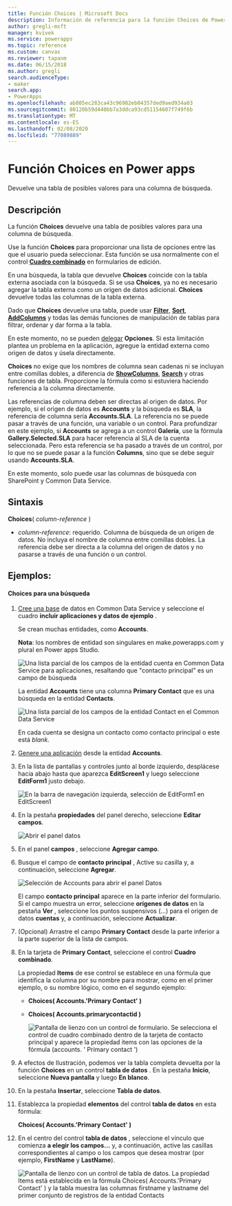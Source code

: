 ```yaml
---
title: Función Choices | Microsoft Docs
description: Información de referencia para la función Choices de Power Apps, incluida la sintaxis
author: gregli-msft
manager: kvivek
ms.service: powerapps
ms.topic: reference
ms.custom: canvas
ms.reviewer: tapanm
ms.date: 06/15/2018
ms.author: gregli
search.audienceType:
- maker
search.app:
- PowerApps
ms.openlocfilehash: ab805ec283ca43c96982eb04357ded9aed934a03
ms.sourcegitcommit: 80120b59d440bb7a3ddca93cd51154607f749f6b
ms.translationtype: MT
ms.contentlocale: es-ES
ms.lasthandoff: 02/08/2020
ms.locfileid: "77089889"
---
```

# <a name="choices-function-in-power-apps"></a>Función Choices en Power apps
Devuelve una tabla de posibles valores para una columna de búsqueda.

## <a name="description"></a>Descripción
La función **Choices** devuelve una tabla de posibles valores para una columna de búsqueda.  

Use la función **Choices** para proporcionar una lista de opciones entre las que el usuario pueda seleccionar. Esta función se usa normalmente con el control [**Cuadro combinado**](../controls/control-combo-box.md) en formularios de edición.

En una búsqueda, la tabla que devuelve **Choices** coincide con la tabla externa asociada con la búsqueda. Si se usa **Choices**, ya no es necesario agregar la tabla externa como un origen de datos adicional. **Choices** devuelve todas las columnas de la tabla externa.

Dado que **Choices** devuelve una tabla, puede usar [**Filter**](function-filter-lookup.md), [**Sort**](function-sort.md), [**AddColumns**](function-table-shaping.md) y todas las demás funciones de manipulación de tablas para filtrar, ordenar y dar forma a la tabla. 

En este momento, no se pueden [delegar](../delegation-overview.md) **Opciones**. Si esta limitación plantea un problema en la aplicación, agregue la entidad externa como origen de datos y úsela directamente. 

**Choices** no exige que los nombres de columna sean cadenas ni se incluyan entre comillas dobles, a diferencia de [**ShowColumns**](function-table-shaping.md), [**Search**](function-filter-lookup.md) y otras funciones de tabla. Proporcione la fórmula como si estuviera haciendo referencia a la columna directamente.

Las referencias de columna deben ser directas al origen de datos. Por ejemplo, si el origen de datos es **Accounts** y la búsqueda es **SLA**, la referencia de columna sería **Accounts.SLA**. La referencia no se puede pasar a través de una función, una variable o un control. Para profundizar en este ejemplo, si **Accounts** se agrega a un control **Galería**, use la fórmula **Gallery.Selected.SLA** para hacer referencia al SLA de la cuenta seleccionada. Pero esta referencia se ha pasado a través de un control, por lo que no se puede pasar a la función **Columns**, sino que se debe seguir usando **Accounts.SLA**.

En este momento, solo puede usar las columnas de búsqueda con SharePoint y Common Data Service.

## <a name="syntax"></a>Sintaxis
**Choices**( *column-reference* )

* *column-reference*: requerido.  Columna de búsqueda de un origen de datos. No incluya el nombre de columna entre comillas dobles. La referencia debe ser directa a la columna del origen de datos y no pasarse a través de una función o un control.

## <a name="examples"></a>Ejemplos:

#### <a name="choices-for-a-lookup"></a>Choices para una búsqueda

1. [Cree una base](../../../administrator/create-database.md) de datos en Common Data Service y seleccione el cuadro **incluir aplicaciones y datos de ejemplo** .

    Se crean muchas entidades, como **Accounts**.

    **Nota**: los nombres de entidad son singulares en make.powerapps.com y plural en Power apps Studio.

    ![Una lista parcial de los campos de la entidad cuenta en Common Data Service para aplicaciones, resaltando que "contacto principal" es un campo de búsqueda](media/function-choices/entity-account.png)

    La entidad **Accounts** tiene una columna **Primary Contact** que es una búsqueda en la entidad **Contacts**.  

    ![Una lista parcial de los campos de la entidad Contact en el Common Data Service](media/function-choices/entity-contact.png)

    En cada cuenta se designa un contacto como contacto principal o este está *blank*.

1. [Genere una aplicación](../data-platform-create-app.md) desde la entidad **Accounts**.

1. En la lista de pantallas y controles junto al borde izquierdo, desplácese hacia abajo hasta que aparezca **EditScreen1** y luego seleccione **EditForm1** justo debajo.

    ![En la barra de navegación izquierda, selección de EditForm1 en EditScreen1](media/function-choices/select-editform.png)

1. En la pestaña **propiedades** del panel derecho, seleccione **Editar campos**.

    ![Abrir el panel datos](media/function-choices/open-data-pane.png)

1. En el panel **campos** , seleccione **Agregar campo**.

1. Busque el campo de **contacto principal** , Active su casilla y, a continuación, seleccione **Agregar**.

    ![Selección de Accounts para abrir el panel Datos](media/function-choices/field-list.png)

    El campo **contacto principal** aparece en la parte inferior del formulario. Si el campo muestra un error, seleccione **orígenes de datos** en la pestaña **Ver** , seleccione los puntos suspensivos (...) para el origen de datos **cuentas** y, a continuación, seleccione **Actualizar**.

1. (Opcional) Arrastre el campo **Primary Contact** desde la parte inferior a la parte superior de la lista de campos.

1. En la tarjeta de **Primary Contact**, seleccione el control **Cuadro combinado**.

    La propiedad **Items** de ese control se establece en una fórmula que identifica la columna por su nombre para mostrar, como en el primer ejemplo, o su nombre lógico, como en el segundo ejemplo:

   - **Choices( Accounts.'Primary Contact' )**
   - **Choices( Accounts.primarycontactid )**

     ![Pantalla de lienzo con un control de formulario. Se selecciona el control de cuadro combinado dentro de la tarjeta de contacto principal y aparece la propiedad items con las opciones de la fórmula (accounts. ' Primary contact ')](media/function-choices/accounts-primary-contact.png)

1. A efectos de Ilustración, podemos ver la tabla completa devuelta por la función **Choices** en un control **tabla de datos** .  En la pestaña **Inicio**, seleccione **Nueva pantalla** y luego **En blanco**.

1. En la pestaña **Insertar**, seleccione **Tabla de datos**.

1. Establezca la propiedad **elementos** del control **tabla de datos** en esta fórmula:

     **Choices( Accounts.'Primary Contact' )**

1. En el centro del control **tabla de datos** , seleccione el vínculo que comienza **a elegir los campos...** y, a continuación, active las casillas correspondientes al campo o los campos que desea mostrar (por ejemplo, **FirstName** y **LastName**).

     ![Pantalla de lienzo con un control de tabla de datos. La propiedad Items está establecida en la fórmula Choices( Accounts.'Primary Contact' ) y la tabla muestra las columnas firstname y lastname del primer conjunto de registros de la entidad Contacts](media/function-choices/full-accounts-pc.png)